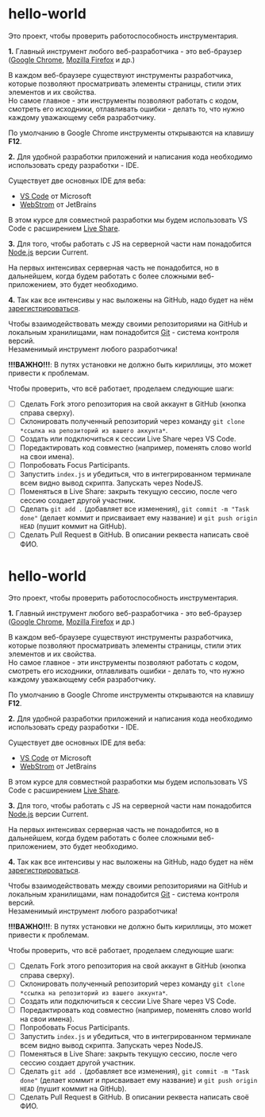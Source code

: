 # hello-world

Это проект, чтобы проверить работоспособность инструментария.

**1\.** Главный инструмент любого веб-разработчика - это веб-браузер ([Google Chrome](https://www.google.com/intl/ru_ru/chrome/), [Mozilla Firefox](https://www.mozilla.org/ru/firefox/new/) и др.)

В каждом веб-браузере существуют инструменты разработчика, которые позволяют просматривать элементы страницы, стили этих элементов и их свойства.  
Но самое главное - эти инструменты позволяют работать с кодом, смотреть его исходники, отлавливать ошибки - делать то, что нужно каждому уважающему себя разработчику.

По умолчанию в Google Chrome инструменты открываются на клавишу **F12**.

**2\.** Для удобной разработки приложений и написания кода необходимо использовать среду разработки - IDE.  

Существует две основных IDE для веба: 
- [VS Code](https://code.visualstudio.com/) от Microsoft
- [WebStrom](https://www.jetbrains.com/ru-ru/webstorm/) от JetBrains

В этом курсе для совместной разработки мы будем использовать VS Code с расширением [Live Share](https://marketplace.visualstudio.com/items?itemName=MS-vsliveshare.vsliveshare-pack).

**3\.** Для того, чтобы работать с JS на серверной части нам понадобится [Node.js](https://nodejs.org/en/) версии Current.

На первых интенсивах серверная часть не понадобится, но в дальнейшем, когда будем работать с более сложными веб-приложением, это будет необходимо.

**4\.** Так как все интенсивы у нас выложены на GitHub, надо будет на нём [зарегистрироваться](https://github.com/join).

Чтобы взаимодействовать между своими репозиториями на GitHub и локальным хранилищами, нам понадобится [Git](https://git-scm.com/) - система контроля версий.  
Незаменимый инструмент любого разработчика!

**!!!ВАЖНО!!!**: В путях установки не должно быть кириллицы, это может привести к проблемам.

Чтобы проверить, что всё работает, проделаем следующие шаги: 
- [ ] Сделать Fork этого репозитория на свой аккаунт в GitHub (кнопка справа сверху).
- [ ] Склонировать полученный репозиторий через команду `git clone *ссылка на репозиторий из вашего аккунта*`.
- [ ] Создать или подключиться к сессии Live Share через VS Code.
- [ ] Поредактировать код совместно (например, поменять слово world на свои имена).
- [ ] Попробовать Focus Participants.
- [ ] Запустить `index.js` и убедиться, что в интегрированном терминале всем видно вывод скрипта. Запускать через NodeJS.
- [ ] Поменяться в Live Share: закрыть текущую сессию, после чего сессию создает другой участник.
- [ ] Сделать `git add .` (добавляет все изменения), `git commit -m "Task done"` (делает коммит и присваивает ему название) и `git push origin HEAD` (пушит коммит на GitHub).
- [ ] Сделать Pull Request в GitHub. В описании реквеста написать своё ФИО.
# hello-world

Это проект, чтобы проверить работоспособность инструментария.

**1\.** Главный инструмент любого веб-разработчика - это веб-браузер ([Google Chrome](https://www.google.com/intl/ru_ru/chrome/), [Mozilla Firefox](https://www.mozilla.org/ru/firefox/new/) и др.)

В каждом веб-браузере существуют инструменты разработчика, которые позволяют просматривать элементы страницы, стили этих элементов и их свойства.  
Но самое главное - эти инструменты позволяют работать с кодом, смотреть его исходники, отлавливать ошибки - делать то, что нужно каждому уважающему себя разработчику.

По умолчанию в Google Chrome инструменты открываются на клавишу **F12**.

**2\.** Для удобной разработки приложений и написания кода необходимо использовать среду разработки - IDE.  

Существует две основных IDE для веба: 
- [VS Code](https://code.visualstudio.com/) от Microsoft
- [WebStrom](https://www.jetbrains.com/ru-ru/webstorm/) от JetBrains

В этом курсе для совместной разработки мы будем использовать VS Code с расширением [Live Share](https://marketplace.visualstudio.com/items?itemName=MS-vsliveshare.vsliveshare-pack).

**3\.** Для того, чтобы работать с JS на серверной части нам понадобится [Node.js](https://nodejs.org/en/) версии Current.

На первых интенсивах серверная часть не понадобится, но в дальнейшем, когда будем работать с более сложными веб-приложением, это будет необходимо.

**4\.** Так как все интенсивы у нас выложены на GitHub, надо будет на нём [зарегистрироваться](https://github.com/join).

Чтобы взаимодействовать между своими репозиториями на GitHub и локальным хранилищами, нам понадобится [Git](https://git-scm.com/) - система контроля версий.  
Незаменимый инструмент любого разработчика!

**!!!ВАЖНО!!!**: В путях установки не должно быть кириллицы, это может привести к проблемам.

Чтобы проверить, что всё работает, проделаем следующие шаги: 
- [ ] Сделать Fork этого репозитория на свой аккаунт в GitHub (кнопка справа сверху).
- [ ] Склонировать полученный репозиторий через команду `git clone *ссылка на репозиторий из вашего аккунта*`.
- [ ] Создать или подключиться к сессии Live Share через VS Code.
- [ ] Поредактировать код совместно (например, поменять слово world на свои имена).
- [ ] Попробовать Focus Participants.
- [ ] Запустить `index.js` и убедиться, что в интегрированном терминале всем видно вывод скрипта. Запускать через NodeJS.
- [ ] Поменяться в Live Share: закрыть текущую сессию, после чего сессию создает другой участник.
- [ ] Сделать `git add .` (добавляет все изменения), `git commit -m "Task done"` (делает коммит и присваивает ему название) и `git push origin HEAD` (пушит коммит на GitHub).
- [ ] Сделать Pull Request в GitHub. В описании реквеста написать своё ФИО.
